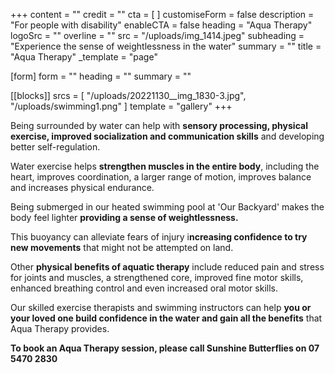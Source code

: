 +++
content = ""
credit = ""
cta = [ ]
customiseForm = false
description = "For people with disability"
enableCTA = false
heading = "Aqua Therapy"
logoSrc = ""
overline = ""
src = "/uploads/img_1414.jpeg"
subheading = "Experience the sense of weightlessness in the water"
summary = ""
title = "Aqua Therapy"
_template = "page"

[form]
form = ""
heading = ""
summary = ""

[[blocks]]
srcs = [
  "/uploads/20221130__img_1830-3.jpg",
  "/uploads/swimming1.png"
]
template = "gallery"
+++

Being surrounded by water can help with **sensory processing, physical exercise, improved socialization and communication skills** and developing better self-regulation.

Water exercise helps **strengthen muscles in the entire body**, including the heart, improves coordination, a larger range of motion, improves balance and increases physical endurance.

Being submerged in our heated swimming pool at 'Our Backyard' makes the body feel lighter **providing a sense of weightlessness.**

This buoyancy can alleviate fears of injury i**ncreasing confidence to try new movements** that might not be attempted on land.

Other **physical benefits of aquatic therapy** include reduced pain and stress for joints and muscles, a strengthened core, improved fine motor skills, enhanced breathing control and even increased oral motor skills.

Our skilled exercise therapists and swimming instructors can help **you or your loved one build confidence in the water and gain all the benefits** that Aqua Therapy provides.

**To book an Aqua Therapy session, please call Sunshine Butterflies on 07 5470 2830**
